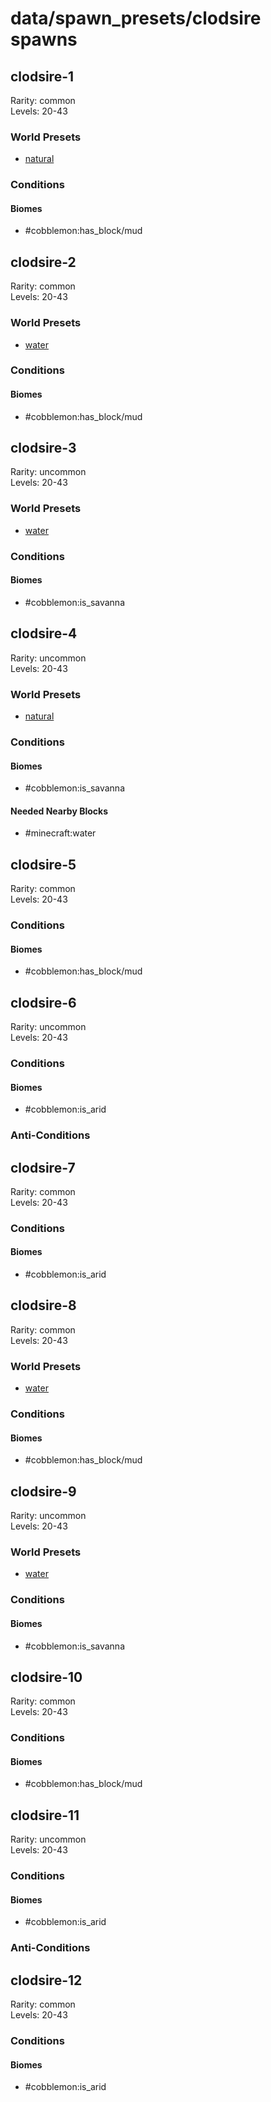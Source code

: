# data/spawn_presets/clodsire spawns  
  
## clodsire-1  
Rarity: common  
Levels: 20-43  
  
### World Presets  
* [natural](/data/world_presets/natural.md)  
  
### Conditions  
  
#### Biomes  
  * #cobblemon:has_block/mud
  
  
## clodsire-2  
Rarity: common  
Levels: 20-43  
  
### World Presets  
* [water](/data/world_presets/water.md)  
  
### Conditions  
  
#### Biomes  
  * #cobblemon:has_block/mud
  
  
## clodsire-3  
Rarity: uncommon  
Levels: 20-43  
  
### World Presets  
* [water](/data/world_presets/water.md)  
  
### Conditions  
  
#### Biomes  
  * #cobblemon:is_savanna
  
  
## clodsire-4  
Rarity: uncommon  
Levels: 20-43  
  
### World Presets  
* [natural](/data/world_presets/natural.md)  
  
### Conditions  
  
#### Biomes  
  * #cobblemon:is_savanna
  
  
#### Needed Nearby Blocks  
  * #minecraft:water
  
  
## clodsire-5  
Rarity: common  
Levels: 20-43  
  
### Conditions  
  
#### Biomes  
  * #cobblemon:has_block/mud
  
  
## clodsire-6  
Rarity: uncommon  
Levels: 20-43  
  
### Conditions  
  
#### Biomes  
  * #cobblemon:is_arid
  
  
### Anti-Conditions  
  
## clodsire-7  
Rarity: common  
Levels: 20-43  
  
### Conditions  
  
#### Biomes  
  * #cobblemon:is_arid
  
  
## clodsire-8  
Rarity: common  
Levels: 20-43  
  
### World Presets  
* [water](/data/world_presets/water.md)  
  
### Conditions  
  
#### Biomes  
  * #cobblemon:has_block/mud
  
  
## clodsire-9  
Rarity: uncommon  
Levels: 20-43  
  
### World Presets  
* [water](/data/world_presets/water.md)  
  
### Conditions  
  
#### Biomes  
  * #cobblemon:is_savanna
  
  
## clodsire-10  
Rarity: common  
Levels: 20-43  
  
### Conditions  
  
#### Biomes  
  * #cobblemon:has_block/mud
  
  
## clodsire-11  
Rarity: uncommon  
Levels: 20-43  
  
### Conditions  
  
#### Biomes  
  * #cobblemon:is_arid
  
  
### Anti-Conditions  
  
## clodsire-12  
Rarity: common  
Levels: 20-43  
  
### Conditions  
  
#### Biomes  
  * #cobblemon:is_arid
  
